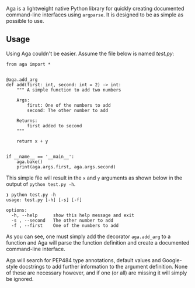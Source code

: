 Aga is a lightweight native Python library for quickly creating documented command-line interfaces using `argparse`. It is designed to be as simple as possible to use.

## Usage
Using Aga couldn't be easier. Assume the file below is named _test.py_: 

```
from aga import *


@aga.add_arg
def add(first: int, second: int = 2) -> int:
    """ A simple function to add two numbers

    Args:
        first: One of the numbers to add
        second: The other number to add

    Returns:
        first added to second
    """

    return x + y


if __name__ == '__main__':
    aga.bake()
    print(aga.args.first, aga.args.second)

```

This simple file will result in the `x` and `y` arguments as shown below in the output of `python test.py -h`.

```
❯ python test.py -h
usage: test.py [-h] [-s] [-f]

options:
  -h, --help      show this help message and exit
  -s , --second   The other number to add
  -f , --first    One of the numbers to add
```

As you can see, one must simply add the decorator `aga.add_arg` to a function and Aga will parse the function definition and create a documented command-line interface. 

Aga will search for PEP484 type annotations, default values and Google-style docstrings to add further information to the argument definition. None of these are necessary however, and if one (or all) are missing it will simply be ignored.